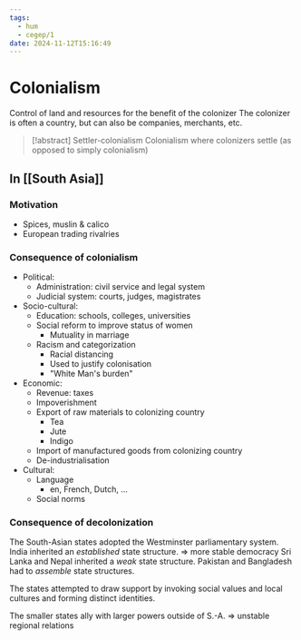 ```yaml
---
tags:
  - hum
  - cegep/1
date: 2024-11-12T15:16:49
---
```


# Colonialism

Control of land and resources for the benefit of the colonizer
The colonizer is often a country, but can also be companies, merchants, etc.

> [!abstract] Settler-colonialism
> Colonialism where colonizers settle (as opposed to simply colonialism)

## In [[South Asia]]

### Motivation

- Spices, muslin & calico
- European trading rivalries

### Consequence of colonialism

- Political:
	- Administration: civil service and legal system
	- Judicial system: courts, judges, magistrates
- Socio-cultural:
	- Education: schools, colleges, universities
	- Social reform to improve status of women
		- Mutuality in marriage
	- Racism and categorization
		- Racial distancing
		- Used to justify colonisation
		- "White Man's burden"
- Economic:
	- Revenue: taxes
	- Impoverishment
	- Export of raw materials to colonizing country
		- Tea
		- Jute
		- Indigo
	- Import of manufactured goods from colonizing country
	- De-industrialisation
- Cultural:
	- Language
		- en, French, Dutch, ...
	- Social norms

### Consequence of decolonization

The South-Asian states adopted the Westminster parliamentary system.
India inherited an *established* state structure. => more stable democracy
Sri Lanka and Nepal inherited a *weak* state structure.
Pakistan and Bangladesh had to *assemble* state structures.

The states attempted to draw support by invoking social values and local cultures and forming distinct identities.

The smaller states ally with larger powers outside of S.-A. => unstable regional relations
